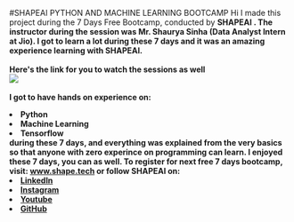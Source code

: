 #SHAPEAI PYTHON AND MACHINE LEARNING BOOTCAMP
Hi I made this project during  the 7 Days Free Bootcamp, conducted by <b> SHAPEAI <b>.
The instructor during the session was Mr. Shaurya Sinha (Data Analyst Intern at Jio). I got  to learn  a lot during 
these 7 days and it was an amazing experience learning with SHAPEAI.
<br><br>Here's the link for you to watch the sessions as well<br>
<a href="https://www.youtube.com/playlist?list=PL7zl8TDRnbulkeQlgM8Ggz9UcnhaeIkDp"> <img 
src="https://github.com/ShapeAI/PYTHON-AND-DATA-ANALYTICS/blob/main/YOUTUBE%20THUMBNAIL-5.png"></a>                     
<br>I got to have hands on experience on:
<li>Python
<li>Machine Learning
<li>Tensorflow
<br>during these 7 days, and everything was explained from the very basics so that anyone with zero experince on 
programming can learn.
I enjoyed these 7 days, you can as well. To register for next free 7 days bootcamp, visit:
<a href="https://www.shapeai.tech">www.shape.tech</a>
or follow SHAPEAI on:
<li><a href="https://in.linkedin.com/company/shapeai">LinkedIn</a>
<li><a href=
"https://www.instagram.com/shape.ai/?hl=en">Instagram</a>
<li><a
href=
       "https://www.youtube.com/channel/UCTUvDLTw9meuDXWcbmISPda">Youtube</a>
 <li><a href="https://github.com/shapeai">GitHub</a>
        
          
          
